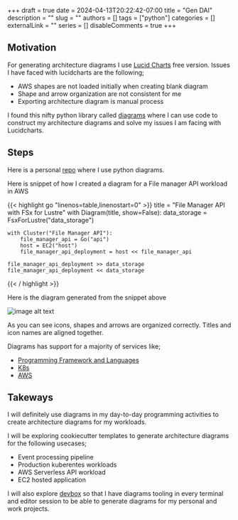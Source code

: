 +++
draft = true
date = 2024-04-13T20:22:42-07:00
title = "Gen DAI"
description = ""
slug = ""
authors = []
tags = ["python"]
categories = []
externalLink = ""
series = []
disableComments = true
+++


## Motivation

For generating architecture diagrams I use [Lucid Charts](https://www.lucidchart.com/pages/) free version. Issues I have faced with lucidcharts are the following;

- AWS shapes are not loaded initially when creating blank diagram
- Shape and arrow organization are not consistent for me
- Exporting architecture diagram is manual process

I found this nifty python library called [diagrams](https://diagrams.mingrammer.com/) where I can use code to construct my architecture diagrams and solve my issues I am facing with Lucidcharts.

## Steps

Here is a personal [repo](https://github.com/darrylbalderas/gen-dia/tree/main) where I use python diagrams.

Here is snippet of how I created a diagram for a File manager API workload in AWS

{{< highlight go "linenos=table,linenostart=0" >}}
title = "File Manager API with FSx for Lustre"
with Diagram(title, show=False):
    data_storage = FsxForLustre("data_storage")

    with Cluster("File Manager API"):
        file_manager_api = Go("api")
        host = EC2("host")
        file_manager_api_deployment = host << file_manager_api

    file_manager_api_deployment >> data_storage
    file_manager_api_deployment << data_storage
{{< / highlight >}}

Here is the diagram generated from the snippet above

![image alt text](/file_manager_api_with_fsx_for_lustre.png)

As you can see icons, shapes and arrows are organized correctly. Titles and icon names are aligned together.

Diagrams has support for a majority of services like;

- [Programming Framework and Languages](https://diagrams.mingrammer.com/docs/nodes/programming)
- [K8s](https://diagrams.mingrammer.com/docs/nodes/k8s)
- [AWS](https://diagrams.mingrammer.com/docs/nodes/aws)

## Takeways

I will definitely use diagrams in my day-to-day programming activities to create architecture diagrams for my workloads.

I will be exploring cookiecutter templates to generate architecture diagrams for the following usecases;

- Event processing pipeline
- Production kuberentes workloads
- AWS Serverless API workload
- EC2 hosted application

I will also explore [devbox](https://github.com/jetify-com/devbox) so that I have diagrams tooling in every terminal and editor session to be able to generate diagrams for my personal and work projects.
